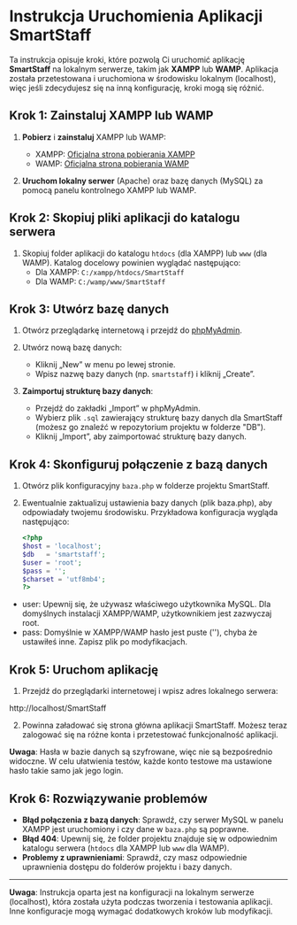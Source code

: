 # Instrukcja Uruchomienia Aplikacji SmartStaff

Ta instrukcja opisuje kroki, które pozwolą Ci uruchomić aplikację **SmartStaff** na lokalnym serwerze, takim jak **XAMPP** lub **WAMP**. Aplikacja została przetestowana i uruchomiona w środowisku lokalnym (localhost), więc jeśli zdecydujesz się na inną konfigurację, kroki mogą się różnić.

## Krok 1: Zainstaluj XAMPP lub WAMP

1. **Pobierz** i **zainstaluj** XAMPP lub WAMP:
   - XAMPP: [Oficjalna strona pobierania XAMPP](https://www.apachefriends.org/index.html)
   - WAMP: [Oficjalna strona pobierania WAMP](http://www.wampserver.com/)

2. **Uruchom lokalny serwer** (Apache) oraz bazę danych (MySQL) za pomocą panelu kontrolnego XAMPP lub WAMP.

## Krok 2: Skopiuj pliki aplikacji do katalogu serwera

1. Skopiuj folder aplikacji do katalogu `htdocs` (dla XAMPP) lub `www` (dla WAMP). Katalog docelowy powinien wyglądać następująco:
   - Dla XAMPP: `C:/xampp/htdocs/SmartStaff`
   - Dla WAMP: `C:/wamp/www/SmartStaff`

## Krok 3: Utwórz bazę danych

1. Otwórz przeglądarkę internetową i przejdź do [phpMyAdmin](http://localhost/phpmyadmin/).

2. Utwórz nową bazę danych:
   - Kliknij „New” w menu po lewej stronie.
   - Wpisz nazwę bazy danych (np. `smartstaff`) i kliknij „Create”.

3. **Zaimportuj strukturę bazy danych**:
   - Przejdź do zakładki „Import” w phpMyAdmin.
   - Wybierz plik `.sql` zawierający strukturę bazy danych dla SmartStaff (możesz go znaleźć w repozytorium projektu w folderze "DB").
   - Kliknij „Import”, aby zaimportować strukturę bazy danych.

## Krok 4: Skonfiguruj połączenie z bazą danych

1. Otwórz plik konfiguracyjny `baza.php` w folderze projektu SmartStaff.

2. Ewentualnie zaktualizuj ustawienia bazy danych (plik baza.php), aby odpowiadały twojemu środowisku. Przykładowa konfiguracja wygląda następująco:

   ```php
   <?php
   $host = 'localhost';
   $db   = 'smartstaff';
   $user = 'root';
   $pass = '';
   $charset = 'utf8mb4';
   ?>
   
- user: Upewnij się, że używasz właściwego użytkownika MySQL. Dla domyślnych instalacji XAMPP/WAMP, użytkownikiem jest zazwyczaj root.
- pass: Domyślnie w XAMPP/WAMP hasło jest puste (''), chyba że ustawiłeś inne.
Zapisz plik po modyfikacjach.

## Krok 5: Uruchom aplikację

1. Przejdź do przeglądarki internetowej i wpisz adres lokalnego serwera:

http://localhost/SmartStaff
   
2. Powinna załadować się strona główna aplikacji SmartStaff. Możesz teraz zalogować się na różne konta i przetestować funkcjonalność aplikacji.

**Uwaga**: Hasła w bazie danych są szyfrowane, więc nie są bezpośrednio widoczne. W celu ułatwienia testów, każde konto testowe ma ustawione hasło takie samo jak jego login.
 
## Krok 6: Rozwiązywanie problemów

- **Błąd połączenia z bazą danych**: Sprawdź, czy serwer MySQL w panelu XAMPP jest uruchomiony i czy dane w `baza.php` są poprawne.
- **Błąd 404**: Upewnij się, że folder projektu znajduje się w odpowiednim katalogu serwera (`htdocs` dla XAMPP lub `www` dla WAMP).
- **Problemy z uprawnieniami**: Sprawdź, czy masz odpowiednie uprawnienia dostępu do folderów projektu i bazy danych.

---

**Uwaga**: Instrukcja oparta jest na konfiguracji na lokalnym serwerze (localhost), która została użyta podczas tworzenia i testowania aplikacji. Inne konfiguracje mogą wymagać dodatkowych kroków lub modyfikacji.

